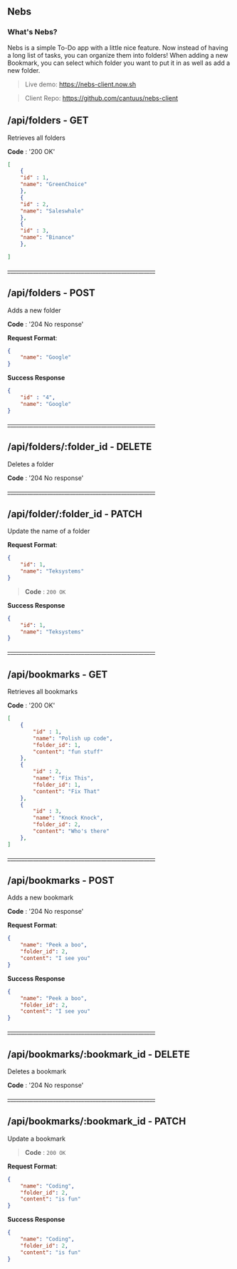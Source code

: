## Nebs

### What's Nebs?

Nebs is a simple To-Do app with a little nice feature.  Now instead of having a long list of tasks, you can organize them into folders!  When adding a new Bookmark, you can select which folder you want to put it in as well as add a new folder.

>Live demo: https://nebs-client.now.sh

>Client Repo: https://github.com/cantuus/nebs-client



## /api/folders - GET
Retrieves all folders

**Code** : '200 OK'

```json
[
    {
    "id" : 1,
    "name": "GreenChoice"
    },
    {
    "id" : 2,
    "name": "Saleswhale"
    },
    {
    "id" : 3,
    "name": "Binance"
    },

]
```
~~____________________________________________________~~

## /api/folders - POST
Adds a new folder

**Code** : '204 No response'

**Request Format**:
```json
{
	"name": "Google"
}
```
**Success Response**
```json
{
    "id" : "4",
    "name": "Google"
}
```
~~____________________________________________________~~

## /api/folders/:folder_id - DELETE
Deletes a folder

**Code** : '204 No response'

~~____________________________________________________~~

## /api/folder/:folder_id - PATCH
Update the name of a folder

**Request Format**:
```json
{
    "id": 1,
    "name": "Teksystems"
}
```
> **Code** : `200 OK`

**Success Response**

```json
{
    "id": 1,
    "name": "Teksystems"
}
```

~~____________________________________________________~~


## /api/bookmarks - GET
Retrieves all bookmarks

**Code** : '200 OK'

```json
[
    {
        "id" : 1,
        "name": "Polish up code",
        "folder_id": 1,
        "content": "fun stuff"
    },
    {
        "id" : 2,
        "name": "Fix This",
        "folder_id": 1,
        "content": "Fix That"
    },
    {
        "id" : 3,
        "name": "Knock Knock",
        "folder_id": 2,
        "content": "Who's there"
    },
]
```
~~____________________________________________________~~

## /api/bookmarks - POST
Adds a new bookmark

**Code** : '204 No response'

**Request Format**:
```json
{
    "name": "Peek a boo",
    "folder_id": 2,
    "content": "I see you"
}
```
**Success Response**
```json
{
    "name": "Peek a boo",
    "folder_id": 2,
    "content": "I see you"
}
```
~~____________________________________________________~~

## /api/bookmarks/:bookmark_id - DELETE
Deletes a bookmark

**Code** : '204 No response'

~~____________________________________________________~~

## /api/bookmarks/:bookmark_id - PATCH
Update a bookmark

> **Code** : `200 OK`

**Request Format**:
```json
{
    "name": "Coding",
    "folder_id": 2,
    "content": "is fun"
}
```
**Success Response**

```json
{
    "name": "Coding",
    "folder_id": 2,
    "content": "is fun"
}
```
